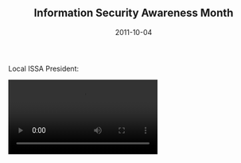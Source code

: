 <article markdown="1">
  
<header markdown="1">

# Information Security Awareness Month

<time class="pubdate" datetime="2011-10-04">2011-10-04</time>

</header>

Local ISSA President:

<video controls>
  <source src="http://video-static.clipsyndicate.com/zStorage/syndicaster2/98/2011/10/04/03/54/08f028c8bff5f97d250c042fa3720431.4e8b2af65a1f.mp4?wpid=9898&amp;rwpid=0&amp;lrid=4560" type="video/mp4">
    Your browser does not support the video tag.
  </video>

</article>

